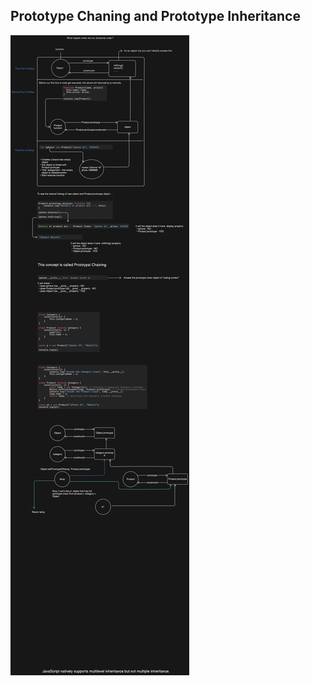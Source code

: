 ## Prototype Chaning and Prototype Inheritance

![Prototype](/image/diagram-export-27-2-2025-12_30_38-pm.png)
